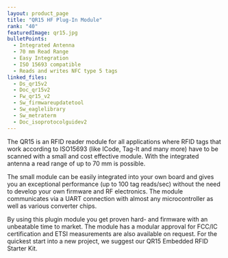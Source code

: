 ```yaml
---
layout: product_page
title: "QR15 HF Plug-In Module"
rank: "40"
featuredImage: qr15.jpg
bulletPoints:
  - Integrated Antenna
  - 70 mm Read Range
  - Easy Integration
  - ISO 15693 compatible
  - Reads and writes NFC type 5 tags
linked_files:
  - Ds_qr15v2
  - Doc_qr15v2
  - Fw_qr15_v2
  - Sw_firmwareupdatetool
  - Sw_eaglelibrary
  - Sw_metraterm
  - Doc_isoprotocolguidev2
---
```

The QR15 is an RFID reader module for all applications where RFID tags that work according to ISO15693 (like ICode, Tag-It and many more) have to be scanned with a small and cost effective module. With the integrated antenna a read range of up to 70 mm is possible.

The small module can be easily integrated into your own board and gives you an exceptional performance (up to 100 tag reads/sec) without the need to develop your own firmware and RF electronics. The module communicates via a UART connection with almost any microcontroller as well as various converter chips.

By using this plugin module you get proven hard- and firmware with an unbeatable time to market. The module has a modular approval for FCC/IC certification and ETSI measurements are also available on request. For the quickest start into a new project, we suggest our QR15 Embedded RFID Starter Kit.
